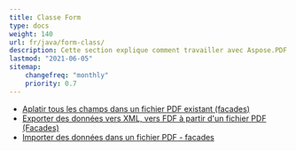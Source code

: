 ```yaml
---
title: Classe Form
type: docs
weight: 140
url: fr/java/form-class/
description: Cette section explique comment travailler avec Aspose.PDF Facades en utilisant la classe Form.
lastmod: "2021-06-05"
sitemap:
    changefreq: "monthly"
    priority: 0.7
---
```


- [Aplatir tous les champs dans un fichier PDF existant (facades)](/pdf/java/flatten-all-fields/)
- [Exporter des données vers XML, vers FDF à partir d'un fichier PDF (Facades)](/pdf/java/export-data-into-a-pdf-file-facades/)
- [Importer des données dans un fichier PDF - facades](/pdf/java/import-data-into-a-pdf-file-facades/)